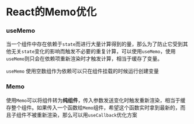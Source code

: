 # React的Memo优化

### useMemo

当一个组件中存在依赖于`state`而进行大量计算得到的量，那么为了防止它受到其他无关`state`变化的影响而触发不必要的重复计算，可以使用`useMemo`，使用`useMemo`则只会在依赖项重新渲染时才触发计算，相当于缓存了变量。 

`useMemo` 使用空数组作为依赖可以只在组件挂载的时候运行创建变量

### Memo

使用`Memo`可以将组件转为**纯组件**，传入参数发送变化时触发重新渲染，相当于缓存整个组件。如果传入一个函数给`Memo`组件，希望这个函数实时拿到最新的，而且子组件不被重新渲染，那么可以用`useCallback`优化方案

